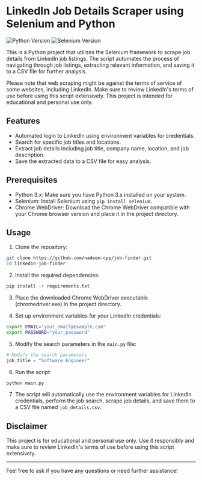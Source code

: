 # LinkedIn Job Details Scraper using Selenium and Python

![Python Version](https://img.shields.io/badge/python-3.x-blue.svg)
![Selenium Version](https://img.shields.io/badge/selenium-3.x-green.svg)

This is a Python project that utilizes the Selenium framework to scrape job details from LinkedIn job listings. The script automates the process of navigating through job listings, extracting relevant information, and saving it to a CSV file for further analysis.

Please note that web scraping might be against the terms of service of some websites, including LinkedIn. Make sure to review LinkedIn's terms of use before using this script extensively. This project is intended for educational and personal use only.

## Features

- Automated login to LinkedIn using environment variables for credentials.
- Search for specific job titles and locations.
- Extract job details including job title, company name, location, and job description.
- Save the extracted data to a CSV file for easy analysis.

## Prerequisites

- Python 3.x: Make sure you have Python 3.x installed on your system.
- Selenium: Install Selenium using `pip install selenium`.
- Chrome WebDriver: Download the Chrome WebDriver compatible with your Chrome browser version and place it in the project directory.

## Usage

1. Clone the repository:

```bash
git clone https://github.com/nadeem-cpp/job-finder.git
cd linkedin-job-finder
```

2. Install the required dependencies:

```bash
pip install -r requirements.txt
```

3. Place the downloaded Chrome WebDriver executable (chromedriver.exe) in the project directory.

4. Set up environment variables for your LinkedIn credentials:

```bash
export EMAIL="your_email@example.com"
export PASSWORD="your_password"
```

5. Modify the search parameters in the `main.py` file:

```python
# Modify the search parameters
job_title = "Software Engineer"
```

6. Run the script:

```bash
python main.py
```

7. The script will automatically use the environment variables for LinkedIn credentials, perform the job search, scrape job details, and save them to a CSV file named `job_details.csv`.


## Disclaimer

This project is for educational and personal use only. Use it responsibly and make sure to review LinkedIn's terms of use before using this script extensively.

---

Feel free to ask if you have any questions or need further assistance!
